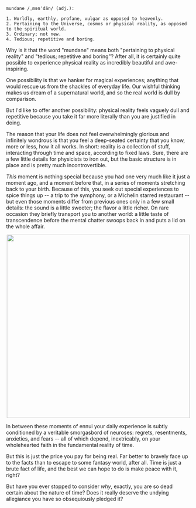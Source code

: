 
```
mundane /ˌmənˈdān/ (adj.):

1. Worldly, earthly, profane, vulgar as opposed to heavenly.
2. Pertaining to the Universe, cosmos or physical reality, as opposed to the spiritual world.
3. Ordinary; not new.
4. Tedious; repetitive and boring.
```

Why is it that the word "mundane" means both "pertaining to physical reality"
and "tedious; repetitive and boring"? After all, it is certainly quite possible 
to experience physical reality as incredibly beautiful and awe-inspiring.

One possibility is that we hanker for magical experiences; anything that would
rescue us from the shackles of everyday life. Our wishful thinking makes us
dream of a supernatural world, and so the real world is dull by comparison.

But I'd like to offer another possibility: physical reality feels vaguely dull
and repetitive because you take it far more literally than you are justified
in doing.

The reason that your life does not feel overwhelmingly glorious and infinitely 
wondrous is that you feel a deep-seated certainty that you know, more 
or less, how it all works. In short: reality is a collection of stuff,
interacting through time and space, according to fixed laws.
Sure, there are a few little details for physicists to iron out, but the basic
structure is in place and is pretty much incontrovertible.

*This* moment is nothing special because you had one very much like it just a
moment ago, and a moment before that, in a series of moments stretching back to
your birth. Because of this, you seek out special
experiences to spice things up -- a trip to the symphony, or a Michelin starred 
restaurant -- but even those moments differ from previous ones only in a few 
small details: the sound is a little sweeter; the flavor a little richer. On 
rare occasion they briefly transport you to another world: a little taste of 
transcendence before the mental chatter swoops back in and puts a lid on the 
whole affair.

<img src="https://i.imgur.com/Cm5SwBY.jpg" width="500" align="middle"
style="display: block; margin-left: auto; margin-right: auto;"/>

In between these moments of ennui your daily experience is subtly conditioned 
by a veritable smorgasbord of neuroses: regrets, resentments, anxieties, and
fears -- all of which depend, inextricably, on your wholehearted faith in the
fundamental reality of time.

But this is just the price you pay for being real. Far better to bravely face
up to the facts than to escape to some fantasy world, after all. Time is just 
a brute fact of life, and the best we can hope to do is make peace with it, 
right?

But have you ever stopped to consider *why*, exactly, you are so dead certain
about the nature of time? Does it really deserve the undying allegiance
you have so obsequiously pledged it?
